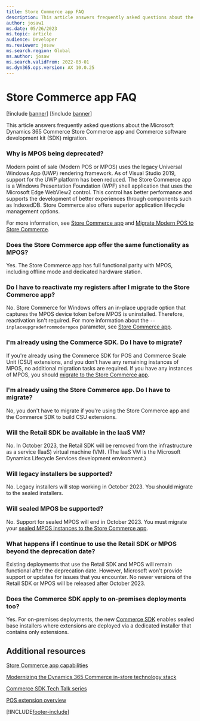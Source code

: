 ```yaml
---
title: Store Commerce app FAQ
description: This article answers frequently asked questions about the Microsoft Dynamics 365 Commerce Store Commerce app and Commerce SDK migration.
author: josaw1
ms.date: 05/26/2023
ms.topic: article
audience: Developer
ms.reviewer: josaw
ms.search.region: Global
ms.author: josaw
ms.search.validFrom: 2022-03-01
ms.dyn365.ops.version: AX 10.0.25
---
```


# Store Commerce app FAQ

[!include [banner](../includes/banner.md)]
[!include [banner](../includes/preview-banner.md)]

This article answers frequently asked questions about the Microsoft Dynamics 365 Commerce Store Commerce app and Commerce software development kit (SDK) migration.

### Why is MPOS being deprecated?

Modern point of sale (Modern POS or MPOS) uses the legacy Universal Windows App (UWP) rendering framework. As of Visual Studio 2019, support for the UWP platform has been reduced. The Store Commerce app is a Windows Presentation Foundation (WPF) shell application that uses the Microsoft Edge WebView2 control. This control has better performance and supports the development of better experiences through components such as IndexedDB. Store Commerce also offers superior application lifecycle management options.

For more information, see [Store Commerce app](store-commerce.md) and [Migrate Modern POS to Store Commerce](pos-extension/migrate-mpos-store-commerce.md).

### Does the Store Commerce app offer the same functionality as MPOS?

Yes. The Store Commerce app has full functional parity with MPOS, including offline mode and dedicated hardware station.

### Do I have to reactivate my registers after I migrate to the Store Commerce app?

No. Store Commerce for Windows offers an in-place upgrade option that captures the MPOS device token before MPOS is uninstalled. Therefore, reactivation isn't required. For more information about the `--inplaceupgradefrommodernpos` parameter, see [Store Commerce app](store-commerce.md).

### I'm already using the Commerce SDK. Do I have to migrate?

If you're already using the Commerce SDK for POS and Commerce Scale Unit (CSU) extensions, and you don't have any remaining instances of MPOS, no additional migration tasks are required. If you have any instances of MPOS, you should [migrate to the Store Commerce app](pos-extension/migrate-mpos-store-commerce.md).

### I'm already using the Store Commerce app. Do I have to migrate?

No, you don't have to migrate if you're using the Store Commerce app and the Commerce SDK to build CSU extensions.

### Will the Retail SDK be available in the IaaS VM?

No. In October 2023, the Retail SDK will be removed from the infrastructure as a service (IaaS) virtual machine (VM). (The IaaS VM is the Microsoft Dynamics Lifecycle Services development environment.)

### Will legacy installers be supported?

No. Legacy installers will stop working in October 2023. You should migrate to the sealed installers.

### Will sealed MPOS be supported?

No. Support for sealed MPOS will end in October 2023. You must migrate your [sealed MPOS instances to the Store Commerce app](pos-extension/migrate-mpos-store-commerce.md).

### What happens if I continue to use the Retail SDK or MPOS beyond the deprecation date?

Existing deployments that use the Retail SDK and MPOS will remain functional after the deprecation date. However, Microsoft won't provide support or updates for issues that you encounter. No newer versions of the Retail SDK or MPOS will be released after October 2023.

### Does the Commerce SDK apply to on-premises deployments too?

Yes. For on-premises deployments, the new [Commerce SDK](retail-sdk/migrate-commerce-sdk.md) enables sealed base installers where extensions are deployed via a dedicated installer that contains only extensions.

## Additional resources

[Store Commerce app capabilities](../store-commerce-capabilities.md)

[Modernizing the Dynamics 365 Commerce in-store technology stack](https://www.microsoft.com/download/details.aspx?id=103896)

[Commerce SDK Tech Talk series](https://community.dynamics.com/365/dynamics-365-fasttrack/b/techtalks/posts/techtalk-series-commerce-extensions)

[POS extension overview](pos-extension/pos-extension-overview.md)

[!INCLUDE[footer-include](../../includes/footer-banner.md)]
